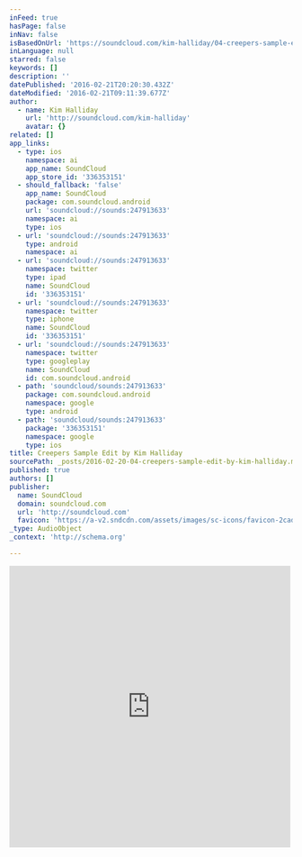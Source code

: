 ```yaml
---
inFeed: true
hasPage: false
inNav: false
isBasedOnUrl: 'https://soundcloud.com/kim-halliday/04-creepers-sample-edit'
inLanguage: null
starred: false
keywords: []
description: ''
datePublished: '2016-02-21T20:20:30.432Z'
dateModified: '2016-02-21T09:11:39.677Z'
author:
  - name: Kim Halliday
    url: 'http://soundcloud.com/kim-halliday'
    avatar: {}
related: []
app_links:
  - type: ios
    namespace: ai
    app_name: SoundCloud
    app_store_id: '336353151'
  - should_fallback: 'false'
    app_name: SoundCloud
    package: com.soundcloud.android
    url: 'soundcloud://sounds:247913633'
    namespace: ai
    type: ios
  - url: 'soundcloud://sounds:247913633'
    type: android
    namespace: ai
  - url: 'soundcloud://sounds:247913633'
    namespace: twitter
    type: ipad
    name: SoundCloud
    id: '336353151'
  - url: 'soundcloud://sounds:247913633'
    namespace: twitter
    type: iphone
    name: SoundCloud
    id: '336353151'
  - url: 'soundcloud://sounds:247913633'
    namespace: twitter
    type: googleplay
    name: SoundCloud
    id: com.soundcloud.android
  - path: 'soundcloud/sounds:247913633'
    package: com.soundcloud.android
    namespace: google
    type: android
  - path: 'soundcloud/sounds:247913633'
    package: '336353151'
    namespace: google
    type: ios
title: Creepers Sample Edit by Kim Halliday
sourcePath: _posts/2016-02-20-04-creepers-sample-edit-by-kim-halliday.md
published: true
authors: []
publisher:
  name: SoundCloud
  domain: soundcloud.com
  url: 'http://soundcloud.com'
  favicon: 'https://a-v2.sndcdn.com/assets/images/sc-icons/favicon-2cadd14b.ico'
_type: AudioObject
_context: 'http://schema.org'

---
```

<iframe src="https://cdn.embedly.com/widgets/media.html?src=https%3A%2F%2Fw.soundcloud.com%2Fplayer%2F%3Fvisual%3Dtrue%26url%3Dhttp%253A%252F%252Fapi.soundcloud.com%252Ftracks%252F247913633%26show_artwork%3Dtrue&amp;url=https%3A%2F%2Fsoundcloud.com%2Fkim-halliday%2F04-creepers-sample-edit&amp;image=http%3A%2F%2Fa1.sndcdn.com%2Fimages%2Ffb_placeholder.png%3F1455807820&amp;key=b7d04c9b404c499eba89ee7072e1c4f7&amp;type=text%2Fhtml&amp;schema=soundcloud" width="500" height="500" scrolling="no" frameborder="0" allowfullscreen="allowfullscreen" style=""></iframe>